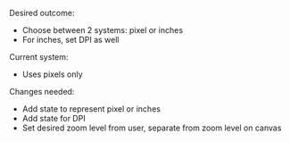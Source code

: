 Desired outcome:
- Choose between 2 systems: pixel or inches
- For inches, set DPI as well

Current system:
- Uses pixels only

Changes needed:
- Add state to represent pixel or inches
- Add state for DPI
- Set desired zoom level from user, separate from zoom level on canvas